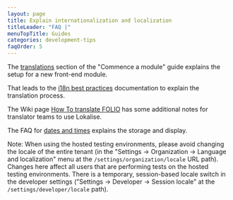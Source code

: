 ```yaml
---
layout: page
title: Explain internationalization and localization
titleLeader: "FAQ |"
menuTopTitle: Guides
categories: development-tips
faqOrder: 5
---
```


The [translations](/guides/commence-a-module/#front-end-translations) section of the "Commence a module" guide explains the setup for a new front-end module.

That leads to the [i18n best practices](https://github.com/folio-org/stripes/blob/master/doc/i18n.md) documentation to explain the translation process.

The Wiki page [How To translate FOLIO](https://wiki.folio.org/display/I18N/How+To+translate+FOLIO) has some additional notes for translator teams to use Lokalise.

The FAQ for [dates and times](/faqs/explain-dates-times/) explains the storage and display.

Note: When using the hosted testing environments, please avoid changing the locale of the entire tenant (in the "Settings -> Organization -> Language and localization" menu at the `/settings/organization/locale` URL path).
Changes here affect all users that are performing tests on the hosted testing environments.
There is a temporary, session-based locale switch in the developer settings ("Settings -> Developer -> Session locale" at the `/settings/developer/locale` path).
